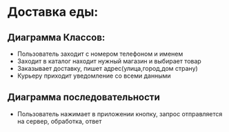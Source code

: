 # Доставка еды:
## Диаграмма Классов: 
- Пользователь заходит с номером телефоном и именем
- Заходит в каталог находит нужный магазин и выбирает товар 
- Заказывает доставку, пишет адрес(улица,город,дом страну)
- Курьеру приходит уведомление со всеми данными 
## Диаграмма последовательности
- Пользователь нажимает в приложении кнопку, запрос отправляется на сервер, обработка, ответ
